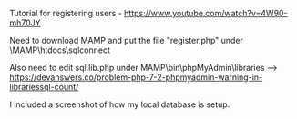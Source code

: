 Tutorial for registering users - https://www.youtube.com/watch?v=4W90-mh70JY

Need to download MAMP and put the file "register.php" under \MAMP\htdocs\sqlconnect

Also need to edit sql.lib.php under MAMP\bin\phpMyAdmin\libraries --> https://devanswers.co/problem-php-7-2-phpmyadmin-warning-in-librariessql-count/

I included a screenshot of how my local database is setup.


